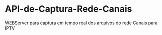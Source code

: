 # API-de-Captura-Rede-Canais
 WEBServer para captura em tempo real dos arquivos do rede Canais para IPTV
